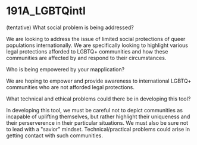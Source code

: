 # 191A_LGBTQintl
(tentative)
What social problem is being addressed?

We are looking to address the issue of limited social protections of queer populations internationally. We are specifically looking to highlight various legal protections afforded to LGBTQ+ communities and how these communities are affected by and respond to their circumstances.

Who is being empowered by your mapplication?

We are hoping to empower and provide awareness to international LGBTQ+ communities who are not afforded legal protections.

What technical and ethical problems could there be in developing this tool?

In developing this tool, we must be careful not to depict communities as incapable of uplifting themselves, but rather highlight their uniqueness and their perserverence in their particular situations. We must also be sure not to lead with a "savior" mindset. Technical/practical problems could arise in getting contact with such communities.

